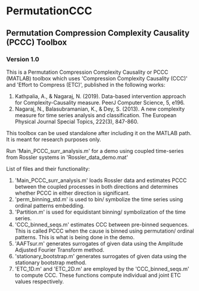 # PermutationCCC

## Permutation Compression Complexity Causality (PCCC) Toolbox
### Version 1.0

This is a Permutation Compression Complexity Causality or PCCC (MATLAB) toolbox which uses 'Compression Complexity Causality (CCC)' and 'Effort to Compress (ETC)', published in the following works:

1. Kathpalia, A., & Nagaraj, N. (2019). Data-based intervention approach for Complexity-Causality measure. PeerJ Computer Science, 5, e196.
2. Nagaraj, N., Balasubramanian, K., & Dey, S. (2013). A new complexity measure for time series analysis and classification. The European Physical Journal Special Topics, 222(3), 847-860.


This toolbox can be used standalone after including it on the MATLAB path. It is meant for research purposes only.

Run 'Main_PCCC_surr_analysis.m' for a demo using coupled time-series from Rossler systems in 'Rossler_data_demo.mat'

List of files and their functionality:
1.  'Main_PCCC_surr_analysis.m' loads Rossler data and estimates PCCC between the coupled processes in both directions and determines whether PCCC in either direction is significant.
2. 'perm_binning_std.m' is used to bin/ symbolize the time series using ordinal patterns embedding.
3. 'Partition.m' is used for equidistant binning/ symbolization of the time series.
4. 'CCC_binned_seqs.m' estimates CCC between pre-binned sequences. This is called PCCC when the cause is binned using permutation/ ordinal patterns. This is what is being done in the demo.
5. 'AAFTsur.m' generates surrogates of given data using the Amplitude Adjusted Fourier Transform method.
6.  'stationary_bootstrap.m' generates surrogates of given data using the stationary bootstrap method.
7. 'ETC_1D.m' and 'ETC_2D.m' are employed by the 'CCC_binned_seqs.m' to compute CCC. These functions compute individual and joint ETC values respectively.
